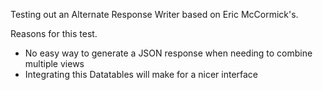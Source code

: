 Testing out an Alternate Response Writer based on Eric McCormick's.

Reasons for this test.
 - No easy way to generate a JSON response when needing to combine multiple views
 - Integrating this Datatables will make for a nicer interface